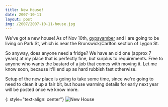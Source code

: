 ```yaml
---
title: New House!
date: 2007-10-11
layout: post
img: /2007/2007-10-11-house.jpg
---
```


We've got a new house! As of Nov 10th, <a href="http://gypsyamber.livejournal.com/">gypsyamber</a> and I are going to be living on Park St, which is near the Brunswick/Carlton section of Lygon St.

So anyway, does anyone need a fridge? We have an old one (approx 7 years) at my place that is perfectly fine, but surplus to requirements. Free to anyone who wants the bastard of a job that comes with moving it. Let me know soon, because it'll end up as hard rubbish fast otherwise.

Setup of the new place is going to take some time, since we're going to need to clean it up a fair bit, but house warming details for early next year will be posted once we know more.

{: style="text-align: center"}
![New House]({{site.baseurl}}/assets/img/2007/2007-10-11-house.jpg)
